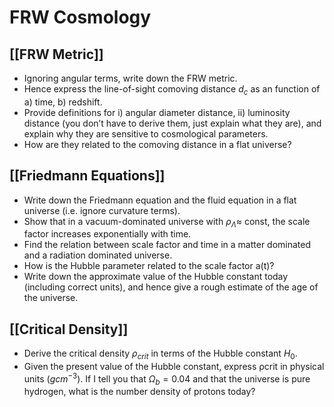 # FRW Cosmology

## [[FRW Metric]]

- Ignoring angular terms, write down the FRW metric. 
- Hence express the line-of-sight comoving distance $d_c$ as an function of a) time, b) redshift. 
- Provide definitions for i) angular diameter distance, ii) luminosity distance (you don’t have to derive them, just explain what they are), and explain why they are sensitive to cosmological parameters. 
- How are they related to the comoving distance in a flat universe?

## [[Friedmann Equations]]

- Write down the Friedmann equation and the fluid equation in a flat universe (i.e. ignore curvature terms).
- Show that in a vacuum-dominated universe with $\rho_\Lambda \approx$  const, the scale factor increases exponentially with time.
- Find the relation between scale factor and time in a matter dominated and a radiation dominated universe.
- How is the Hubble parameter related to the scale factor a(t)?
- Write down the approximate value of the Hubble constant today (including correct units), and hence give a rough estimate of the age of the universe.

## [[Critical Density]]

- Derive the critical density $\rho_{crit}$ in terms of the Hubble constant $H_0$. 
- Given the present value of the Hubble constant, express ρcrit in physical units ($gcm^{−3}$). If I tell you that $\Omega_b = 0.04$ and that the universe is pure hydrogen, what is the number density of protons today?
